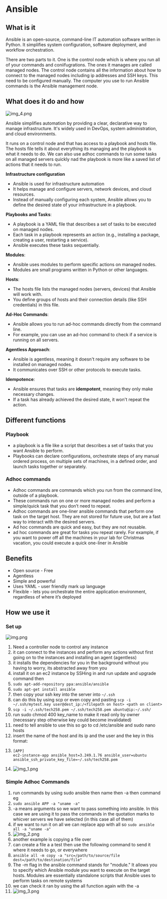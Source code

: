 # Ansible

## What is it

Ansible is an open-source, command-line IT automation software written in Python. It simplifies system configuration, software deployment, and workflow orchestration.

There are two parts to it. One is the control node which is where you run all of your commands and coniifugrations.
The ones it manages are called managed nodes. 
The control node contains all the information about how to connect to the managed nodes including ip addresses and SSH keys. This need to be configured manually.
The computer you use to run Ansible commands is the Ansible management node.

## What does it do and how

![img_4.png](img_4.png)

Ansible simplifies automation by providing a clear, declarative way to manage infrastructure. It's widely used in DevOps, system administration, and cloud environments.

It runs on a control node and that has access to a playbook and hosts file. The hosts file tells it about everything its managing and the playbook is what it needs to do. We can also use adhoc commands to run some tasks on all managed servers quickly nad the playbook is more like a saved list of actions that it needs to run.

**Infrastructure configuration** 
   - Ansible is used for infrastructure automation
   - It helps manage and configure servers, network devices, and cloud resources.
   - Instead of manually configuring each system, Ansible allows you to define the desired state of your infrastructure in a playbook.

**Playbooks and Tasks**:
   - A playbook is a YAML file that describes a set of tasks to be executed on managed nodes.
   - Each task in a playbook represents an action (e.g., installing a package, creating a user, restarting a service).
   - Ansible executes these tasks sequentially.

**Modules**:
   - Ansible uses modules to perform specific actions on managed nodes.
   - Modules are small programs written in Python or other languages.

**Hosts**:
   - The hosts file lists the managed nodes (servers, devices) that Ansible will work with.
   - You define groups of hosts and their connection details (like SSH credentials) in this file.

**Ad-Hoc Commands**:
   - Ansible allows you to run ad-hoc commands directly from the command line.
   - For example, you can use an ad-hoc command to check if a service is running on all servers.

**Agentless Approach**:
   - Ansible is agentless, meaning it doesn't require any software to be installed on managed nodes.
   - It communicates over SSH or other protocols to execute tasks.

**Idempotence**:
   - Ansible ensures that tasks are **idempotent**, meaning they only make necessary changes.
   - If a task has already achieved the desired state, it won't repeat the action.


## Different functions
### Playbook
- a playbook is a file like a script that describes a set of tasks that you want Ansible to perform.
- Playbooks can declare configurations, orchestrate steps of any manual ordered process, on multiple sets of machines, in a defined order, and launch tasks together or separately.

### Adhoc commands
- Adhoc commands are commands which you run from the command line, outside of a playbook.
- These commands run on one or more managed nodes and perform a simple/quick task that you don’t need to repeat. 
- Adhoc commands are one-liner ansible commands that perform one task on the target host. They are not stored for future use, but are a fast way to interact with the desired servers.
- Ad hoc commands are quick and easy, but they are not reusable.
- ad hoc commands are great for tasks you repeat rarely. For example, if you want to power off all the machines in your lab for Christmas vacation, you could execute a quick one-liner in Ansible


## Benefits

- Open source - Free
- Agentless
- Simple and powerful 
- Uses YAML - user friendly mark up language
- Flexible - lets you orchestrate the entire application environment, regardless of where it’s deployed


## How we use it
### Set up

![img.png](img.png)

1. Need a controller node to control any instance
2. it can connect to the instances and perform any actions without first going on to the instances and installing an agent (agentless)
3. it installs the dependencies for you in the background without you having to worry, its abstracted away from you
4. install it on an ec2 instance by SSHing in and run update and upgrade command then
5. `sudo apt-add-repository ppa:ansible/ansible`
6. `sudo apt-get install ansible`
7. then copy your ssh key into the server into `~/.ssh`
8. can do this by using scp or even copy and pasting `scp -i ~/.ssh/mytest.key user@dest_ip:/<filepath on host> <path on client>` 
9. `scp -i ~/.ssh/tech258.pem ~/.ssh/tech258.pem ubuntu@ip:~/.ssh/`
10. run sudo chmod 400 key_name to make it read only by owner (necessary step otherwise key could become invalidated)
11. need to tell ansible to use this so go to cd /etc/ansible and sudo nano hosts
12. insert the name of the host and its ip and the user and the key in this format:
13. ```
    [APP]
    ec2-instance-app ansible_host=3.249.1.76 ansible_user=ubuntu ansible_ssh_private_key_file=~/.ssh/tech258.pem
    ```
14. ![img_1.png](img_1.png)

### Simple Adhoc Commands

1. run commands by using sudo ansible then name then -a then command eg 
2. `sudo ansible APP -a "uname -a"`
3. -a means arguments so we want to pass something into ansible. In this case we are using it to pass the commands in the quotation marks to whicver servers we have selected (in this case all of them)
4. if we want to run it on all we can replace app with all so  `sudo ansible all -a "uname -a"`
5. ![img_2.png](img_2.png)
6. another example is copying a file over
7. can create a file a a test then use the following command to send it where it needs to go, or everywhere
8. `ansible all -m copy -a "src=/path/to/source/file dest=/path/to/destination/file"`
9. The -m flag in the ansible command stands for "module." It allows you to specify which Ansible module you want to execute on the target hosts. Modules are essentially standalone scripts that Ansible uses to perform tasks on remote systems
10. we can check it ran by using the all function again with the -a 
11. ![img_3.png](img_3.png)